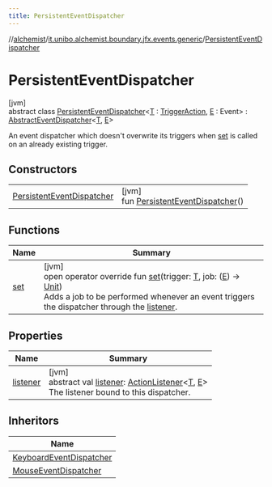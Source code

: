 ```yaml
---
title: PersistentEventDispatcher
---
```

//[alchemist](../../../index.html)/[it.unibo.alchemist.boundary.jfx.events.generic](../index.html)/[PersistentEventDispatcher](index.html)



# PersistentEventDispatcher



[jvm]\
abstract class [PersistentEventDispatcher](index.html)<[T](index.html) : [TriggerAction](../-trigger-action/index.html), [E](index.html) : Event> : [AbstractEventDispatcher](../-abstract-event-dispatcher/index.html)<[T](index.html), [E](index.html)> 

An event dispatcher which doesn't overwrite its triggers when [set](set.html) is called on an already existing trigger.



## Constructors


| | |
|---|---|
| [PersistentEventDispatcher](-persistent-event-dispatcher.html) | [jvm]<br>fun [PersistentEventDispatcher](-persistent-event-dispatcher.html)() |


## Functions


| Name | Summary |
|---|---|
| [set](set.html) | [jvm]<br>open operator override fun [set](set.html)(trigger: [T](index.html), job: ([E](index.html)) -> [Unit](https://kotlinlang.org/api/latest/jvm/stdlib/kotlin/-unit/index.html))<br>Adds a job to be performed whenever an event triggers the dispatcher through the [listener](index.html#-1989041411%2FProperties%2F-134779887). |


## Properties


| Name | Summary |
|---|---|
| [listener](index.html#-1989041411%2FProperties%2F-134779887) | [jvm]<br>abstract val [listener](index.html#-1989041411%2FProperties%2F-134779887): [ActionListener](../-action-listener/index.html)<[T](index.html), [E](index.html)><br>The listener bound to this dispatcher. |


## Inheritors


| Name |
|---|
| [KeyboardEventDispatcher](../../it.unibo.alchemist.boundary.jfx.events.keyboard/-keyboard-event-dispatcher/index.html) |
| [MouseEventDispatcher](../../it.unibo.alchemist.boundary.jfx.events.mouse/-mouse-event-dispatcher/index.html) |

